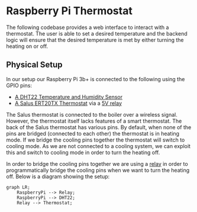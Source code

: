 # Raspberry Pi Thermostat
The following codebase provides a web interface to interact with a thermostat. The user is able to set a desired temperature and the backend logic will ensure that the desired temperature is met by either turning the heating on or off. 

## Physical Setup
In our setup our Raspberry Pi 3b+ is connected to the following using the GPIO pins:
* [A DHT22 Temperature and Humidity Sensor](https://www.waveshare.com/wiki/DHT22_Temperature-Humidity_Sensor)
* [A Salus ERT20TX Thermostat](https://salus-controls.com/files/ERT20TX-Ver002.pdf) via a [5V relay](https://www.amazon.co.uk/gp/product/B01H2D2RI0/ref=ppx_yo_dt_b_search_asin_title?ie=UTF8&psc=1)

The Salus thermostat is connected to the boiler over a wireless signal. However, the thermostat itself lacks features of a smart thermostat. The back of the Salus thermostat has various pins. By default, when none of the pins are bridged (connected to each other) the thermostat is in heating mode. If we bridge the cooling pins together the thermostat will switch to cooling mode. As we are not connected to a cooling system, we can exploit this and switch to cooling mode in order to turn the heating off. 

In order to bridge the cooling pins together we are using a [relay](https://en.wikipedia.org/wiki/Relay) in order to programmatically bridge the cooling pins when we want to turn the heating off. Below is a diagram showing the setup:

```mermaid
graph LR;
    RaspberryPi --> Relay;
    RaspberryPi --> DHT22;
    Relay --> Thermostat;
```